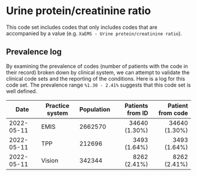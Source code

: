# Urine protein/creatinine ratio

This code set includes codes that only includes codes that are accompanied by a value (e.g. `XaEMS - Urine protein/creatinine ratio`).

## Prevalence log

By examining the prevalence of codes (number of patients with the code in their record) broken down by clinical system, we can attempt to validate the clinical code sets and the reporting of the conditions. Here is a log for this code set. The prevalence range `%1.30 - 2.41%` suggests that this code set is well defined.

| Date       | Practice system | Population | Patients from ID | Patient from code |
| ---------- | --------------- | ---------- | ---------------: | ----------------: |
| 2022-05-11 | EMIS            | 2662570    | 	34640 (1.30%)  |  	34640 (1.30%)  |
| 2022-05-11 | TPP             | 212696     |    3493 (1.64%)  |     3493 (1.64%)  |
| 2022-05-11 | Vision          | 342344     |    8262 (2.41%)  |     8262 (2.41%)  |
